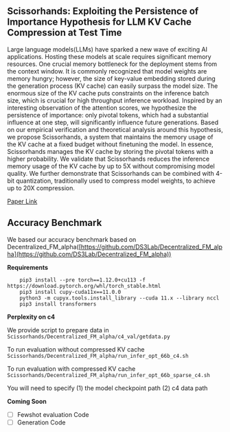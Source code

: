 ## Scissorhands: Exploiting the Persistence of Importance Hypothesis for LLM KV Cache Compression at Test Time

Large language models(LLMs) have sparked a new wave of exciting AI applications. Hosting these models at scale requires significant memory resources. One crucial memory bottleneck for the deployment stems from the context window. It is commonly recognized that model weights are memory hungry; however, the size of key-value embedding stored during the generation process (KV cache) can easily surpass the model size. The enormous size of the KV cache puts constraints on the inference batch size, which is crucial for high throughput inference workload. Inspired by an interesting observation of the attention scores, we hypothesize the persistence of importance: only pivotal tokens, which had a substantial influence at one step, will significantly influence future generations. Based on our empirical verification and theoretical analysis around this hypothesis, we propose Scissorhands, a system that maintains the memory usage of the KV cache at a fixed budget without finetuning the model. In essence, Scissorhands manages the KV cache by storing the pivotal tokens with a higher probability. We validate that Scissorhands reduces the inference memory usage of the KV cache by up to 5X without compromising model quality. We further demonstrate that Scissorhands can be combined with 4-bit quantization, traditionally used to compress model weights, to achieve up to 20X compression.

[Paper Link](https://proceedings.neurips.cc/paper_files/paper/2023/file/a452a7c6c463e4ae8fbdc614c6e983e6-Paper-Conference.pdf)

## Accuracy Benchmark
We based our accuracy benchmark based on Decentralized_FM_alpha([https://github.com/DS3Lab/Decentralized_FM_alpha](https://github.com/DS3Lab/Decentralized_FM_alpha))

**Requirements**

```
    pip3 install --pre torch==1.12.0+cu113 -f https://download.pytorch.org/whl/torch_stable.html
    pip3 install cupy-cuda11x==11.0.0
    python3 -m cupyx.tools.install_library --cuda 11.x --library nccl
    pip3 install transformers
```
**Perplexity on c4**

We provide script to prepare data in `Scissorhands/Decentralized_FM_alpha/c4_val/getdata.py`

To run evaluation without compressed KV cache
```Scissorhands/Decentralized_FM_alpha/run_infer_opt_66b_c4.sh```

To run evaluation with compressed KV cache
```Scissorhands/Decentralized_FM_alpha/run_infer_opt_66b_sparse_c4.sh```

You will need to specify 
(1) the model checkpoint path
(2) c4 data path

**Coming Soon**
 - [ ] Fewshot evaluation Code
 - [ ] Generation Code
